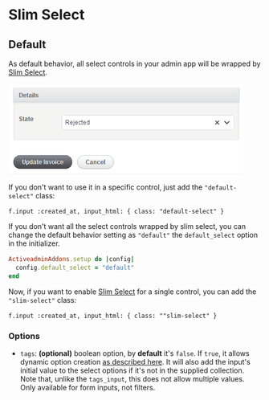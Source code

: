 # Slim Select

## Default

As default behavior, all select controls in your admin app will be wrapped by [Slim Select](https://slimselectjs.com/).

<img src="./images/slim-select.gif" height="181" />

If you don't want to use it in a specific control, just add the `"default-select"` class:

```
f.input :created_at, input_html: { class: "default-select" }
```

If you don't want all the select controls wrapped by slim select, you can change the default behavior setting as `"default"` the `default_select` option in the initializer.

```ruby
ActiveadminAddons.setup do |config|
  config.default_select = "default"
end
```

Now, if you want to enable [Slim Select](https://slimselectjs.com/) for a single control, you can add the `"slim-select"` class:

```
f.input :created_at, input_html: { class: ""slim-select" }
```

### Options

* `tags`: **(optional)** boolean option, by **default** it's `false`. If `true`, it allows dynamic option creation [as described here](https://slimselectjs.com/events#addable). It will also add the input's initial value to the select options if it's not in the supplied collection. Note that, unlike the `tags_input`, this does not allow multiple values. Only available for form inputs, not filters.
